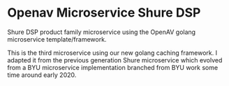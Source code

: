 # Openav Microservice Shure DSP

Shure DSP product family microservice using the OpenAV golang microservice template/framework.

This is the third microservice using our new golang caching framework.  I adapted it from the previous generation Shure microservice which evolved from a BYU microservice implementation branched from BYU work some time around early 2020.
